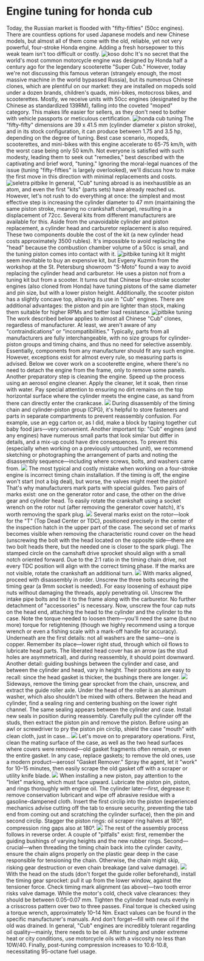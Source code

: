 # Engine tuning for honda cub

Today, the Russian market is flooded with "fifty-fifties" (50cc engines). There are countless options for used Japanese models and new Chinese models, but almost all of them come with the old, reliable, yet not very powerful, four-stroke Honda engine. Adding a fresh horsepower to this weak team isn't too difficult or costly. ![koso dohc](../../static/img/b6bd18.jpg "koso dohc") It's no secret that the world's most common motorcycle engine was designed by Honda half a century ago for the legendary scooterette "Super Cub." However, today we're not discussing this famous veteran (strangely enough, the most massive machine in the world bypassed Russia), but its numerous Chinese clones, which are plentiful on our market: they are installed on mopeds sold under a dozen brands, children's quads, mini-bikes, motocross bikes, and scooterettes. Mostly, we receive units with 50cc engines (designated by the Chinese as standardized 139RM), falling into the coveted "moped" category. This makes life easier for sellers, as they don't need to bother with vehicle passports or meticulous certification. ![honda cub tuning](../../static/img/1229c7.jpg "honda cub tuning") The "fifty-fifty" dimensions are 39 x 41.5 mm (cylinder diameter x piston stroke), and in its stock configuration, it can produce between 1.75 and 3.5 hp, depending on the degree of tuning. Best case scenario, mopeds, scooterettes, and mini-bikes with this engine accelerate to 65-75 km/h, with the worst case being only 50 km/h. Not everyone is satisfied with such modesty, leading them to seek out "remedies," best described with the captivating and brief word, "tuning." Ignoring the moral-legal nuances of the issue (tuning "fifty-fifties" is largely overlooked), we'll discuss how to make the first move in this direction with minimal replacements and costs. ![seletra pitbike](../../static/img/1ee081.jpg "seletra pitbike") In general, "Cub" tuning abroad is as inexhaustible as an atom, and even the first "kits" (parts sets) have already reached us. However, let's not rush to do everything at once: the simplest and most effective step is increasing the cylinder diameter to 47 mm (maintaining the same piston stroke, meaning no crankshaft change), resulting in a displacement of 72cc. Several kits from different manufacturers are available for this. Aside from the unavoidable cylinder and piston replacement, a cylinder head and carburetor replacement is also required. These two components double the cost of the kit (a new cylinder head costs approximately 3500 rubles). It's impossible to avoid replacing the "head" because the combustion chamber volume of a 50cc is small, and the tuning piston comes into contact with it. ![pitbike tuning kit](../../static/img/53372b.jpg "pitbike tuning kit") It might seem inevitable to buy an expensive kit, but Evgeny Kuzmin from the workshop at the St. Petersburg showroom "S-Moto" found a way to avoid replacing the cylinder head and carburetor. He uses a piston not from a tuning kit but from a scooter. It turns out that Chinese four-stroke scooter engines (also cloned from Honda) have tuning pistons of the same diameter and pin size, but with a lower piston height. Additionally, the scooter piston has a slightly concave top, allowing its use in "Cub" engines. There are additional advantages: the piston and pin are lighter than stock, making them suitable for higher RPMs and better load resistance. ![pitbike tuning](../../static/img/78f3f5.jpg "pitbike tuning") The work described below applies to almost all Chinese "Cub" clones, regardless of manufacturer. At least, we aren't aware of any "contraindications" or "incompatibilities." Typically, parts from all manufacturers are fully interchangeable, with no size groups for cylinder-piston groups and timing chains, and thus no need for selective assembly. Essentially, components from any manufacturer should fit any such engine. However, exceptions exist for almost every rule, so measuring parts is advised. Below we cover work on a scooterette engine, where there's no need to detach the engine from the frame, only to remove some panels. Another preparatory step is cleaning the engine. Speed up the process using an aerosol engine cleaner. Apply the cleaner, let it soak, then rinse with water. Pay special attention to ensuring no dirt remains on the top horizontal surface where the cylinder meets the engine case, as sand from there can directly enter the crankcase. ![](../../static/img/8f049b.jpg) During disassembly of the timing chain and cylinder-piston group (CPG), it's helpful to store fasteners and parts in separate compartments to prevent reassembly confusion. For example, use an egg carton or, as I did, make a block by taping together cut baby food jars—very convenient. Another important tip: "Cub" engines (and any engines) have numerous small parts that look similar but differ in details, and a mix-up could have dire consequences. To prevent this (especially when working on a previously untouched unit), we recommend sketching or photographing the arrangement of parts and noting the disassembly sequence—including where screws, bolts, and washers came from. ![](../../static/img/556598.jpg) The most typical and costly mistake when working on a four-stroke engine is incorrect timing chain installation. If the timing is off, the engine won't start (not a big deal), but worse, the valves might meet the piston! That's why manufacturers mark parts with special guides. Two pairs of marks exist: one on the generator rotor and case, the other on the drive gear and cylinder head. To easily rotate the crankshaft using a socket wrench on the rotor nut (after removing the generator cover hatch), it's worth removing the spark plug. ![](../../static/img/096500.jpg) Several marks exist on the rotor—look for the "T" (Top Dead Center or TDC), positioned precisely in the center of the inspection hatch in the upper part of the case. The second set of marks becomes visible when removing the characteristic round cover on the head (unscrewing the bolt with the head located on the opposite side—there are two bolt heads there, but the needed one is closer to the spark plug). The stamped circle on the camshaft drive sprocket should align with a small notch oriented forward. Due to the 2:1 ratio in the timing chain drive, not every TDC position will align with the correct timing phase. If the marks are not visible, rotate the crankshaft an additional turn. ![](../../static/img/b55316.jpg) With marks aligned, proceed with disassembly in order. Unscrew the three bolts securing the timing gear (a 9mm socket is needed). For easy loosening of exhaust pipe nuts without damaging the threads, apply penetrating oil. Unscrew the intake pipe bolts and tie it to the frame along with the carburetor. No further detachment of "accessories" is necessary. Now, unscrew the four cap nuts on the head end, attaching the head to the cylinder and the cylinder to the case. Note the torque needed to loosen them—you'll need the same (but no more) torque for retightening (though we highly recommend using a torque wrench or even a fishing scale with a mark-off handle for accuracy). Underneath are the first details: not all washers are the same—one is copper. Remember its place—lower right stud, through which oil flows to lubricate head parts. The liberated head cover has an arrow (as the stud holes are asymmetrical), and during reassembly, it should point downward. Another detail: guiding bushings between the cylinder and case, and between the cylinder and head, vary in height. Their positions are easy to recall: since the head gasket is thicker, the bushings there are longer. ![](../../static/img/8fbfc5.jpg) Sideways, remove the timing gear sprocket from the chain, unscrew, and extract the guide roller axle. Under the head of the roller is an aluminum washer, which also shouldn't be mixed with others. Between the head and cylinder, find a sealing ring and centering bushing on the lower right channel. The same sealing appears between the cylinder and case. Install new seals in position during reassembly. Carefully pull the cylinder off the studs, then extract the piston pin and remove the piston. Before using an awl or screwdriver to pry the piston pin circlip, shield the case "mouth" with clean cloth, just in case... ![](../../static/img/1453af.jpg) Let's move on to preparatory operations. First, clean the mating surface of the case, as well as the two head surfaces where covers were removed—old gasket fragments often remain, or even the entire gasket. In any case, replace gaskets; to remove the old ones, use a modern product—aerosol "Gasket Remover." Spray the agent, let it "work" for 10–15 minutes, then easily scrape the old gasket off with a scraper or utility knife blade. ![](../../static/img/19d80c.jpg) When installing a new piston, pay attention to the "Inlet" marking, which must face upward. Lubricate the piston pin, piston, and rings thoroughly with engine oil. The cylinder later—first, degrease it: remove conservation lubricant and wipe off abrasive residue with a gasoline-dampened cloth. Insert the first circlip into the piston (experienced mechanics advise cutting off the tab to ensure security, preventing the tab end from coming out and scratching the cylinder surface), then the pin and second circlip. Stagger the piston rings: oil scraper ring halves at 180°, compression ring gaps also at 180°. ![](../../static/img/c153b9.jpg) The rest of the assembly process follows in reverse order. A couple of "pitfalls" exist: first, remember the guiding bushings of varying heights and the new rubber rings. Second—crucial—when threading the timing chain back into the cylinder cavity, ensure the chain aligns properly on the plastic gear deep in the case responsible for tensioning the chain. Otherwise, the chain might skip, risking gear destruction or even chain breakage (and valve damage). ![](../../static/img/2430cf.jpg) With the head on the studs (don't forget the guide roller beforehand), install the timing gear sprocket: pull it up from the lower window, against the tensioner force. Check timing mark alignment (as above)—two tooth error risks valve damage. While the motor's cold, check valve clearances: they should be between 0.05–0.07 mm. Tighten the cylinder head nuts evenly in a crisscross pattern over two to three passes. Final torque is checked using a torque wrench, approximately 10–14 Nm. Exact values can be found in the specific manufacturer's manuals. And don't forget—fill with new oil if the old was drained. In general, "Cub" engines are incredibly tolerant regarding oil quality—mainly, there needs to be oil. After tuning and under extreme heat or city conditions, use motorcycle oils with a viscosity no less than 10W/40. Finally, post-tuning compression increases to 10.6-10.8, necessitating 95-octane fuel usage.